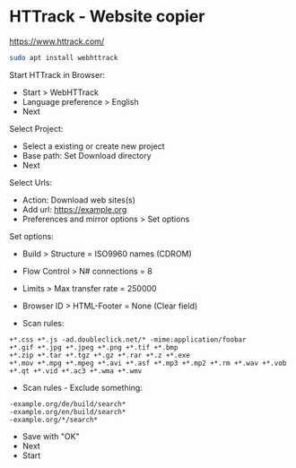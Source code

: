 # HTTrack - Website copier

https://www.httrack.com/

```bash
sudo apt install webhttrack
```

Start HTTrack in Browser:

* Start > WebHTTrack
* Language preference > English
* Next

Select Project:

* Select a existing or create new project
* Base path: Set Download directory
* Next

Select Urls:

* Action: Download web sites(s)
* Add url: https://example.org
* Preferences and mirror options > Set options

Set options:

* Build > Structure = ISO9960 names (CDROM)
* Flow Control > N# connections = 8
* Limits > Max transfer rate = 250000
* Browser ID > HTML-Footer = None (Clear field)

* Scan rules:

```text
+*.css +*.js -ad.doubleclick.net/* -mime:application/foobar
+*.gif +*.jpg +*.jpeg +*.png +*.tif +*.bmp
+*.zip +*.tar +*.tgz +*.gz +*.rar +*.z +*.exe
+*.mov +*.mpg +*.mpeg +*.avi +*.asf +*.mp3 +*.mp2 +*.rm +*.wav +*.vob +*.qt +*.vid +*.ac3 +*.wma +*.wmv
```
* Scan rules - Exclude something:

```text
-example.org/de/build/search*
-example.org/en/build/search*
-example.org/*/search*
```

* Save with "OK"
* Next
* Start
